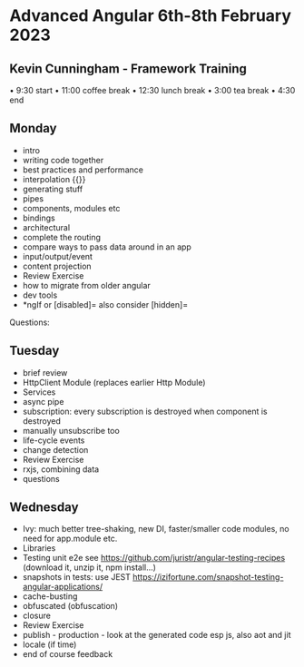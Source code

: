# Advanced Angular 6th-8th February 2023

## Kevin Cunningham - Framework Training

• 9:30 start
• 11:00 coffee break
• 12:30 lunch break
• 3:00 tea break
• 4:30 end

## Monday
- intro
- writing code together
- best practices and performance
- interpolation {{}}
- generating stuff
- pipes
- components, modules etc
- bindings
- architectural
- complete the routing
- compare ways to pass data around in an app
- input/output/event
- content projection
- Review Exercise
- how to migrate from older angular
- dev tools
- *ngIf or [disabled]= also consider [hidden]=

Questions:

## Tuesday
- brief review
- HttpClient Module (replaces earlier Http Module)
- Services
- async pipe
- subscription: every subscription is destroyed when component is destroyed
- manually unsubscribe too
- life-cycle events
- change detection
- Review Exercise
- rxjs, combining data
- questions

## Wednesday
- Ivy: much better tree-shaking, new DI, faster/smaller code modules, no need for app.module etc.
- Libraries
- Testing unit e2e
  see https://github.com/juristr/angular-testing-recipes
  (download it, unzip it, npm install...)
- snapshots in tests: use JEST https://izifortune.com/snapshot-testing-angular-applications/
- cache-busting
- obfuscated (obfuscation)
- closure
- Review Exercise
- publish - production - look at the generated code esp js, also aot and jit
- locale (if time)
- end of course feedback